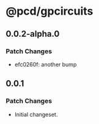 # @pcd/gpcircuits

## 0.0.2-alpha.0

### Patch Changes

- efc0260f: another bump

## 0.0.1

### Patch Changes

- Initial changeset.
